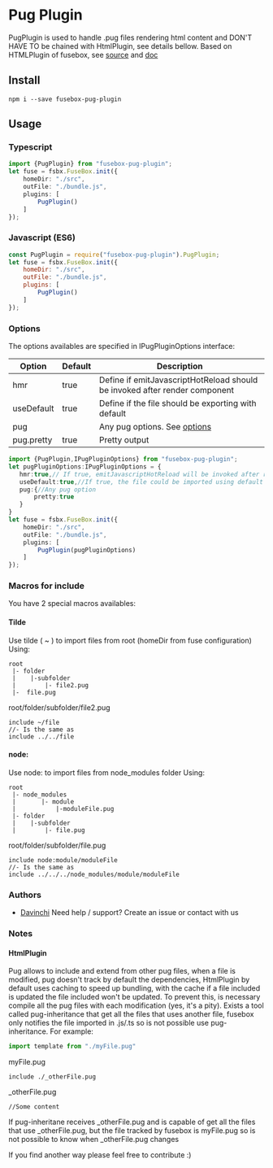 # Pug Plugin
PugPlugin is used to handle .pug files rendering html content and DON'T HAVE TO be chained with HtmlPlugin, see details bellow.
Based on HTMLPlugin of fusebox, see [source](https://github.com/fuse-box/fuse-box/blob/master/src/plugins/HTMLplugin.ts) and [doc](http://fuse-box.org/#html-plugin)
## Install
    npm i --save fusebox-pug-plugin
    
## Usage

### Typescript

```Typescript
import {PugPlugin} from "fusebox-pug-plugin";
let fuse = fsbx.FuseBox.init({
    homeDir: "./src",
    outFile: "./bundle.js",
    plugins: [
	    PugPlugin()
    ]
});
```
### Javascript (ES6)

```javascript
const PugPlugin = require("fusebox-pug-plugin").PugPlugin;
let fuse = fsbx.FuseBox.init({
    homeDir: "./src",
    outFile: "./bundle.js",
    plugins: [
	    PugPlugin()
    ]
});
```
### Options
The options availables are specified in IPugPluginOptions interface:

 Option     | Default | Description                                                                  
------------|---------|------------------------------------------------------------------------------
 hmr        | true    | Define if emitJavascriptHotReload should be invoked after render component   
 useDefault | true    | Define if the file should be exporting with default                          
 pug        |         | Any pug options. See [options](https://pugjs.org/api/reference.html#options )
 pug.pretty | true    | Pretty output                                                                

```Typescript
import {PugPlugin,IPugPluginOptions} from "fusebox-pug-plugin";
let pugPluginOptions:IPugPluginOptions = {
   hmr:true,// If true, emitJavascriptHotReload will be invoked after render component
   useDefault:true,//If true, the file could be imported using default export
   pug:{//Any pug option
       pretty:true
   }
}
let fuse = fsbx.FuseBox.init({
    homeDir: "./src",
    outFile: "./bundle.js",
    plugins: [
	    PugPlugin(pugPluginOptions)
    ]
});
```	
### Macros for include
You have 2 special macros availables:

#### Tilde
Use tilde ( ~ ) to import files from root (homeDir from fuse configuration)
Using:
```
root
 |- folder
 |    |-subfolder
 |		  |- file2.pug
 |-  file.pug 
```
root/folder/subfolder/file2.pug
```jade
include ~/file
//- Is the same as
include ../../file
```

#### node:
Use node: to import files from node_modules folder
Using:
```
root
 |- node_modules
 |		 |- module
 |			 |-moduleFile.pug
 |- folder
 |    |-subfolder
 |		  |- file.pug
```
root/folder/subfolder/file.pug
```jade
include node:module/moduleFile
//- Is the same as
include ../../../node_modules/module/moduleFile
```

### Authors
- [Davinchi](http://www.davinchi.es/) Need help / support? Create an issue or contact with us

### Notes
#### HtmlPlugin
Pug allows to include and extend from other pug files, when a file is modified, pug doesn't track by default the dependencies, HtmlPlugin by default uses caching to speed up bundling, with the cache if a file included is updated the file included won't be updated.
To prevent this, is necessary compile all the pug files with each modification (yes, it's a pity).
Exists a tool called pug-inheritance that get all the files that uses another file, fusebox only notifies the file imported in .js/.ts so is not possible use pug-inheritance.
For example:
```Typescript
import template from "./myFile.pug"
```
myFile.pug
```jade
include ./_otherFile.pug
```
_otherFile.pug
```jade
//Some content
```
If pug-inheritane receives _otherFile.pug and is capable of get all the files that use _otherFile.pug, but the file tracked by fusebox is myFile.pug so is not possible to know when _otherFile.pug changes

If you find another way please feel free to contribute :)
